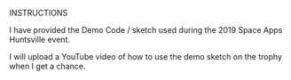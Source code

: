 INSTRUCTIONS

I have provided the Demo Code / sketch used during the 2019 Space Apps Huntsville event. 

I will upload a YouTube video of how to use the demo sketch on the trophy when I get a chance.
